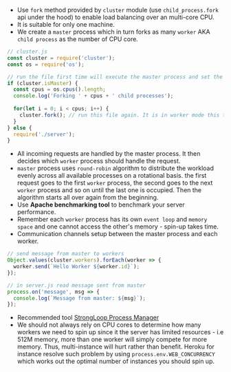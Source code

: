 * Use `fork` method provided by `cluster` module (use `child_process.fork` api under the hood) to enable load balancing over an multi-core CPU.
* It is suitable for only one machine.
* We create a `master` process which in turn forks as many `worker` AKA `child process` as the number of CPU core.

```javascript
// cluster.js
const cluster = require('cluster');
const os = require('os');

// run the file first time will execute the master process and set the isMaster true
if (cluster.isMaster) {
  const cpus = os.cpus().length;
  console.log('Forking ' + cpus + ' child processes');
  
  for(let i = 0; i < cpus; i++) {
    cluster.fork(); // run this file again. It is in worker mode this time and 'isMaster' is false
  }
} else {
  require('./server');
}
```


* All incoming requests are handled by the master process. It then decides which `worker` process should handle the request.
* `master` process uses `round-robin` algorithm to distribute the workload evenly across all available processes on a rotational basis.
  the first request goes to the first `worker` process, the second goes to the next `worker` process and so on until the last one is occupied.
  Then the algorithm starts all over again from the beginning.
* Use **Apache benchmarking tool** to benchmark your server performance.
* Remember each `worker` process has its own `event loop` and `memory space` and one cannot access the other's memory - spin-up takes time.
* Communication channels setup between the master process and each worker.
```javascript
// send message from master to workers
Object.values(cluster.workers).forEach(worker => {
  worker.send(`Hello Worker ${worker.id}`);
});

// in server.js read message sent from master
process.on('message', msg => {
  console.log(`Message from master: ${msg}`);
});
```
* Recommended tool [StrongLoop Process Manager](https://github.com/strongloop/strong-pm)
* We should not always rely on CPU cores to determine how many workers we need to spin up since it the server has limited resources - i.e 512M memory, more than one worker will simply compete for more memory. Thus, multi-instance will hurt rather than benefit. Heroku for instance resolve such problem by using `process.env.WEB_CONCURRENCY` which works out the optimal number of instances you should spin up.



